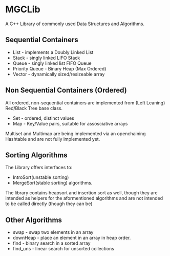 # MGCLib
A C++ Library of commonly used Data Structures and Algorithms.

## Sequential Containers
 - List - implements a Doubly Linked List
 - Stack - singly linked LIFO Stack
 - Queue - singly linked list FIFO Queue
 - Priority Queue - Binary Heap (Max Ordered) 
 - Vector - dynamically sized/resizeable array

## Non Sequential Containers (Ordered)
All ordered, non-sequential containers are implemented from (Left Leaning) Red/Black Tree base class.
 - Set - ordered, distinct values
 - Map - Key/Value pairs, suitable for assosciative arrays

Multiset and Multimap are being implemented via an openchaining Hashtable and are not fully implemented yet. 

## Sorting Algorithms
The Library offers interfaces to:
- IntroSort(unstable sorting)
- MergeSort(stable sorting) algorithms.

The library contains heapsort and insertion sort as well, though they are intended as helpers for the aformentioned algorithms and are
not intended to be called directly (though they can be)

## Other Algorithms
- swap - swap two elements in an array
- downHeap - place an element in an array in heap order.
- find - binary search in a sorted array
- find_uns - linear search for unsorted collections
